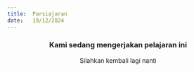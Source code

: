 ```yaml
---
title:  Parsiajaran
date:   19/12/2024
---
```


### <center>Kami sedang mengerjakan pelajaran ini</center>
<center>Silahkan kembali lagi nanti</center>